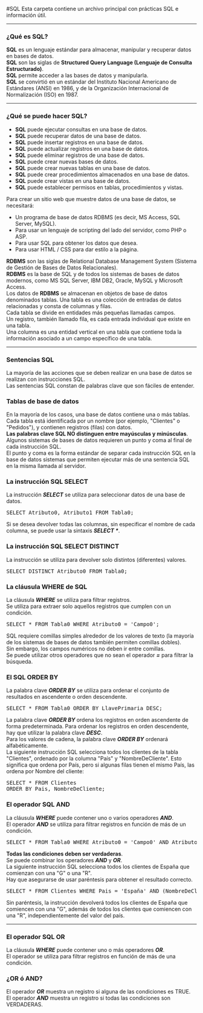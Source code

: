 #SQL
Esta carpeta contiene un archivo principal con prácticas SQL e información útil.
<hr>
<h3>¿Qué es SQL?</h3>
<b>SQL</b> es un lenguaje estándar para almacenar, manipular y recuperar datos en bases de datos. <br>
<b>SQL</b> son las siglas de <b>Structured Query Language (Lenguaje de Consulta Estructurado)</b>. <br>
<b>SQL</b> permite acceder a las bases de datos y manipularla. <br>
<b>SQL</b> se convirtió en un estándar del Instituto Nacional Americano de Estándares (ANSI) en 1986, y de la Organización Internacional de Normalización (ISO) en 1987.
<hr>
<h3>¿Qué se puede hacer SQL?</h3>
<ul>
    <li><b>SQL</b> puede ejecutar consultas en una base de datos. </li>
    <li><b>SQL</b> puede recuperar datos de una base de datos. </li>
    <li><b>SQL</b> puede insertar registros en una base de datos. </li>
    <li><b>SQL</b> puede actualizar registros en una base de datos. </li>
    <li><b>SQL</b> puede eliminar registros de una base de datos. </li>
    <li><b>SQL</b> puede crear nuevas bases de datos. </li>
    <li><b>SQL</b> puede crear nuevas tablas en una base de datos. </li>
    <li><b>SQL</b> puede crear procedimientos almacenados en una base de datos. </li>
    <li><b>SQL</b> puede crear vistas en una base de datos. </li>
    <li><b>SQL</b> puede establecer permisos en tablas, procedimientos y vistas. </li>
</ul>
Para crear un sitio web que muestre datos de una base de datos, se necesitará:
<ul>
    <li>Un programa de base de datos RDBMS (es decir, MS Access, SQL Server, MySQL).</li>
    <li>Para usar un lenguaje de scripting del lado del servidor, como PHP o ASP.</li>
    <li>Para usar SQL para obtener los datos que desea.</li>
    <li>Para usar HTML / CSS para dar estilo a la página.</li>
</ul>
<b>RDBMS</b> son las siglas de Relational Database Management System (Sistema de Gestión de Bases de Datos Relacionales). <br>
<b>RDBMS</b> es la base de SQL y de todos los sistemas de bases de datos modernos, como MS SQL Server, IBM DB2, Oracle, MySQL y Microsoft Access. <br>
Los datos de <b>RDBMS</b> se almacenan en objetos de base de datos denominados tablas. Una tabla es una colección de entradas de datos relacionadas y consta de columnas y filas. <br>
Cada tabla se divide en entidades más pequeñas llamadas campos. <br>
Un registro, también llamado fila, es cada entrada individual que existe en una tabla. <br>
Una columna es una entidad vertical en una tabla que contiene toda la información asociado a un campo específico de una tabla.
<hr>
<h3>Sentencias SQL</h3>
La mayoría de las acciones que se deben realizar en una base de datos se realizan con instrucciones SQL. <br>
Las sentencias SQL constan de palabras clave que son fáciles de entender. <br>
<h3>Tablas de base de datos</h3>
En la mayoría de los casos, una base de datos contiene una o más tablas. Cada tabla está identificada por un nombre (por ejemplo, "Clientes" o "Pedidos"), y contienen registros (filas) con datos. <br>
<b>Las palabras clave SQL NO distinguen entre mayúsculas y minúsculas</b>. <br>
Algunos sistemas de bases de datos requieren un punto y coma al final de cada instrucción SQL. <br>
El punto y coma es la forma estándar de separar cada instrucción SQL en la base de datos sistemas que permiten ejecutar más de una sentencia SQL en la misma llamada al servidor. <br>
<h3>La instrucción SQL SELECT</h3>
La instrucción <b><i>SELECT</i></b> se utiliza para seleccionar datos de una base de datos. <br>
<pre>
SELECT Atributo0, Atributo1 FROM Tabla0;
</pre>
Si se desea devolver todas las columnas, sin especificar el nombre de cada columna, se puede usar la sintaxis <b><i>SELECT *</i></b>.
<h3>La instrucción SQL SELECT DISTINCT</h3>
La instrucción se utiliza para devolver solo distintos (diferentes) valores.
<pre>
SELECT DISTINCT Atributo0 FROM Tabla0;
</pre>
<h3>La cláusula WHERE de SQL</h3>
La cláusula <b><i>WHERE</i></b> se utiliza para filtrar registros. <br>
Se utiliza para extraer solo aquellos registros que cumplen con un condición. <br>
<pre>
SELECT * FROM Tabla0 WHERE Atributo0 = 'Campo0';
</pre>
SQL requiere comillas simples alrededor de los valores de texto (la mayoría de los sistemas de bases de datos también permiten comillas dobles). <br>
Sin embargo, los campos numéricos no deben ir entre comillas. <br>
Se puede utilizar otros operadores que no sean el operador <b><i>=</i></b> para filtrar la búsqueda.
<h3>El SQL ORDER BY</h3>
La palabra clave <b><i>ORDER BY</i></b> se utiliza para ordenar el conjunto de resultados en ascendente o orden descendente. <br>
<pre>
SELECT * FROM Tabla0 ORDER BY LlavePrimaria DESC;
</pre>
La palabra clave <b><i>ORDER BY </i></b> ordena los registros en orden ascendente de forma predeterminada. Para ordenar los registros en orden descendente, hay que utilizar la palabra clave <b><i>DESC</i></b>. <br>
Para los valores de cadena, la palabra clave <b><i>ORDER BY</i></b> ordenará alfabéticamente. <br>
La siguiente instrucción SQL selecciona todos los clientes de la tabla "Clientes", ordenado por la columna "País" y "NombreDeCliente". Esto significa que ordena por País, pero si algunas filas tienen el mismo País, las ordena por Nombre del cliente:
<pre>
SELECT * FROM Clientes
ORDER BY Pais, NombreDeCliente;
</pre>
<h3>El operador SQL AND</h3>
La cláusula <b><i>WHERE</i></b> puede contener uno o varios operadores <b><i>AND</i></b>. <br>
El operador <b><i>AND</i></b> se utiliza para filtrar registros en función de más de un condición.
<pre>
SELECT * FROM Tabla0 WHERE Atributo0 = 'Campo0' AND Atributo1 = 'Campo1';
</pre>
<b>Todas las condiciones deben ser verdaderas</b>. <br>
Se puede combinar los operadores <b><i>AND</i></b> y <b><i>OR</i></b>. <br>
La siguiente instrucción SQL selecciona todos los clientes de España que comienzan con una "G" o una "R". <br>
Hay que asegurarse de usar paréntesis para obtener el resultado correcto. <br>
<pre>
SELECT * FROM Clientes WHERE Pais = 'España' AND (NombreDeCliente LIKE 'G%' OR NombreDeCliente LIKE 'R%');
</pre>
Sin paréntesis, la instrucción devolverá todos los clientes de España que comiencen con una "G", además de todos los clientes que comiencen con una "R", independientemente del valor del país. <br>
<hr>
<h3>El operador SQL OR</h3>
La cláusula <b><i>WHERE</i></b> puede contener uno o más operadores <b><i>OR</i></b>. <br>
El operador se utiliza para filtrar registros en función de más de una condición. <br>
<h3>¿OR ó AND?</h3>
El operador <b><i>OR</i></b> muestra un registro si alguna de las condiciones es TRUE. <br>
El operador <b><i>AND</i></b> muestra un registro si todas las condiciones son VERDADERAS. <br>